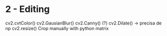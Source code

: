 # 2 - Editing

cv2.cvtColor()
cv2.GausianBlur()
cv2.Canny() (?)
cv2.Dilate() -> precisa de np
cv2.resize()
Crop manually with python matrix
